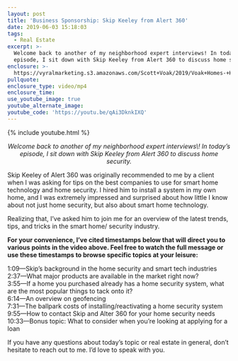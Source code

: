 ```yaml
---
layout: post
title: 'Business Sponsorship: Skip Keeley from Alert 360'
date: 2019-06-03 15:18:03
tags:
  - Real Estate
excerpt: >-
  Welcome back to another of my neighborhood expert interviews! In today’s
  episode, I sit down with Skip Keeley from Alert 360 to discuss home security.
enclosure: >-
  https://vyralmarketing.s3.amazonaws.com/Scott+Voak/2019/Voak+Homes-+Home+security.mp4
pullquote:
enclosure_type: video/mp4
enclosure_time:
use_youtube_image: true
youtube_alternate_image:
youtube_code: 'https://youtu.be/qAi3DknkIXQ'
---
```


{% include youtube.html %}

<p style="text-align: center;"><em>Welcome back to another of my neighborhood expert interviews\! In today’s episode, I sit down with Skip Keeley from Alert 360 to discuss home security.</em></p>

Skip Keeley of Alert 360 was originally recommended to me by a client when I was asking for tips on the best companies to use for smart home technology and home security. I hired him to install a system in my own home, and I was extremely impressed and surprised about how little I know about not just home security, but also about smart home technology.

Realizing that, I’ve asked him to join me for an overview of the latest trends, tips, and tricks in the smart home/ security industry.

**For your convenience, I’ve cited timestamps below that will direct you to various points in the video above. Feel free to watch the full message or use these timestamps to browse specific topics at your leisure:&nbsp;**

1:09—Skip’s background in the home security and smart tech industries<br>2:37—What major products are available in the market right now?<br>3:55—If a home you purchased already has a home security system, what are the most popular things to tack onto it?<br>6:14—An overview on geofencing<br>7:31—The ballpark costs of installing/reactivating a home security system<br>9:55—How to contact Skip and Alter 360 for your home security needs<br>10:33—Bonus topic: What to consider when you’re looking at applying for a loan

If you have any questions about today’s topic or real estate in general, don’t hesitate to reach out to me. I’d love to speak with you.